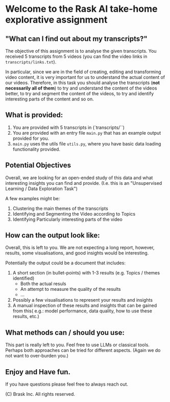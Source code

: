 # Welcome to the Rask AI take-home explorative assignment

## "What can I find out about my transcripts?"
The objective of this assignment is to analyse the given transcripts. 
You received 5 transcripts from 5 videos (you can find the video links in `transcripts/links.txt`).

In particular, since we are in the field of creating, editing and transforming video content, it is very important for us to understand the actual content of our videos. Therefore, in this task you should analyse the transcripts (**not necessarily all of them**) to try and understand the content of the videos better, to try and segment the content of the videos, to try and identify interesting parts of the content and so on.

## What is provided:
1. You are provided with 5 transcripts in (`transcripts/``)
2. You are provided with an entry file `main.py` that has an example output provided for you.
3. `main.py` uses the utils file `utils.py`, where you have basic data loading functionality provided.

## Potential Objectives
Overall, we are looking for an open-ended study of this data and what interesting insights you can find and provide. (I.e. this is an "Unsupervised Learning / Data Exploration Task")

A few examples might be:
1. Clustering the main themes of the transcripts
2. Identifying and Segmenting the Video according to Topics
3. Identifying Particularly interesting parts of the video

## How can the output look like:
Overall, this is left to you. We are not expecting a long report, however, results, some visualisations, and good insights would be interesting.

Potentially the output could be a document that includes:
1. A short section (in bullet-points) with 1-3 results (e.g. Topics / themes identified)
    - Both the actual resuls
    - An attempt to measure the quality of the results
    - ...
2. Possibly a few visualisations to represent your results and insights
3. A manual inspection of these results and insights that can be gained from this( e.g.: model performance, data quality, how to use these results, etc.)

## What methods can / should you use:
This part is really left to you. Feel free to use LLMs or classical tools. Perhaps both approaches can be tried for different aspects. (Again we do not want to over-burden you.)


## Enjoy and Have fun.
If you have questions please feel free to always reach out.

(C) Brask Inc. All rights reserved.